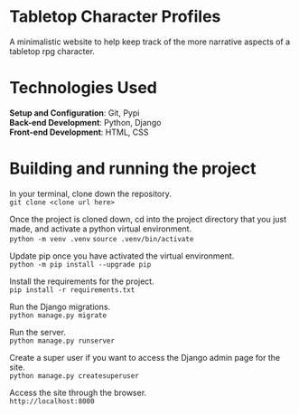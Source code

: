 # Tabletop Character Profiles

A minimalistic website to help keep track of the more narrative aspects of a tabletop rpg character.

# Technologies Used

**Setup and Configuration**: Git, Pypi  
**Back-end Development**: Python, Django  
**Front-end Development**: HTML, CSS

# Building and running the project

In your terminal, clone down the repository.  
`git clone <clone url here>`

Once the project is cloned down, cd into the project directory that you just made, and activate a python virtual environment.  
`python -m venv .venv`
`source .venv/bin/activate`

Update pip once you have activated the virtual environment.  
`python -m pip install --upgrade pip`

Install the requirements for the project.  
`pip install -r requirements.txt`

Run the Django migrations.  
`python manage.py migrate`

Run the server.  
`python manage.py runserver`

Create a super user if you want to access the Django admin page for the site.  
`python manage.py createsuperuser`

Access the site through the browser.  
`http://localhost:8000`
